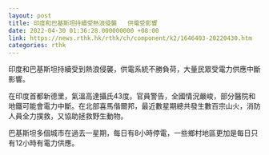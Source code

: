 ```yaml
---
layout: post
title: 印度和巴基斯坦持續受熱浪侵襲   供電受影響
date: 2022-04-30 01:36:28.000000000 +08:00
link: https://news.rthk.hk/rthk/ch/component/k2/1646403-20220430.htm
categories: rthk
---
```


印度和巴基斯坦持續受到熱浪侵襲，供電系統不勝負荷，大量民眾受電力供應中斷影響。

在印度首都新德里，氣溫高達攝氏43度。官員警告，全國情況嚴峻，部分醫院和地鐵可能會電力中斷。在北部喜馬偕爾邦，最近數星期總共發生數百宗山火，消防人員全力撲救，又協助拯救野生動物。

巴基斯坦多個城市在過去一星期，每日有8小時停電，一些鄉村地區更加是每日只有12小時有電力供應。
